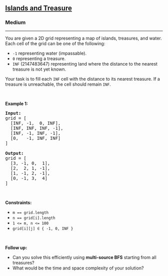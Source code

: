 <h2><a href="https://neetcode.io/problems/islands-and-treasure?list=neetcode150">Islands and Treasure</a></h2><h3>Medium</h3><hr>
<p>You are given a 2D grid representing a map of islands, treasures, and water. Each cell of the grid can be one of the following:</p>

<ul>
  <li><code>-1</code> representing water (impassable).</li>
  <li><code>0</code> representing a treasure.</li>
  <li><code>INF</code> (2147483647) representing land where the distance to the nearest treasure is not yet known.</li>
</ul>

<p>Your task is to fill each <code>INF</code> cell with the distance to its nearest treasure. If a treasure is unreachable, the cell should remain <code>INF</code>.</p>

<p>&nbsp;</p>
<p><strong class="example">Example 1:</strong></p>

<pre>
<strong>Input:</strong> 
grid = [
  [INF, -1,  0, INF],
  [INF, INF, INF, -1],
  [INF, -1, INF, -1],
  [0,   -1, INF, INF]
]

<strong>Output:</strong>
grid = [
  [3, -1, 0,  1],
  [2,  2, 1, -1],
  [1, -1, 2, -1],
  [0, -1, 3,  4]
]
</pre>

<p>&nbsp;</p>
<p><strong>Constraints:</strong></p>
<ul>
  <li><code>m == grid.length</code></li>
  <li><code>n == grid[i].length</code></li>
  <li><code>1 &lt;= m, n &lt;= 100</code></li>
  <li><code>grid[i][j] ∈ { -1, 0, INF }</code></li>
</ul>

<p>&nbsp;</p>
<p><b>Follow up:</b></p>
<ul>
  <li>Can you solve this efficiently using <strong>multi-source BFS</strong> starting from all treasures?</li>
  <li>What would be the time and space complexity of your solution?</li>
</ul>

